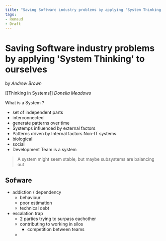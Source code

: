 ```yaml
---
title: "Saving Software industry problems by applying 'System Thinking' to ourselves"
tags:
- Renaud
- Draft
---
```

# Saving Software industry problems by applying 'System Thinking' to ourselves
by _Andrew Brown_

[[Thinking in Systems]] _Donella Meadows_

What is a System ?
- set of independent parts
- interconnected
- generate patterns over time
- Systemps influenced by external factors
- Patterns driven by Internal factors
Non-IT systems
- biological
- social
- Development Team is a system

>A system might seem stable, but maybe subsystems are balancing out


## Sofware

- addiction / dependency
	- behaviour
	- poor estimation
	- technical debt
- escalation trap
	- 2 parties trying to surpass eachother
	- contributing to working in silos
		- competition between teams
	- 

